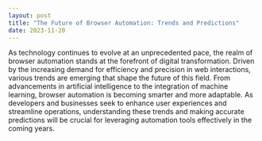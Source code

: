 ```yaml
---
layout: post
title: "The Future of Browser Automation: Trends and Predictions"
date: 2023-11-20
---
```


As technology continues to evolve at an unprecedented pace, the realm of browser automation stands at the forefront of digital transformation. Driven by the increasing demand for efficiency and precision in web interactions, various trends are emerging that shape the future of this field. From advancements in artificial intelligence to the integration of machine learning, browser automation is becoming smarter and more adaptable. As developers and businesses seek to enhance user experiences and streamline operations, understanding these trends and making accurate predictions will be crucial for leveraging automation tools effectively in the coming years.
